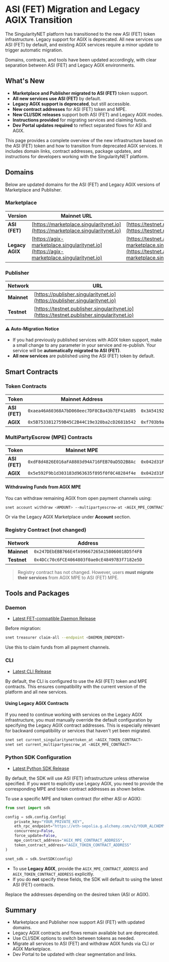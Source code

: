 # ASI (FET) Migration and Legacy AGIX Transition

The SingularityNET platform has transitioned to the new ASI (FET) token infrastructure. Legacy support for AGIX is deprecated. All new services use ASI (FET) by default, and existing AGIX services require a minor update to trigger automatic migration. 

Domains, contracts, and tools have been updated accordingly, with clear separation between ASI (FET) and Legacy AGIX environments.

## What's New

* **Marketplace and Publisher migrated to ASI (FET)** token support.
* **All new services use ASI (FET)** by default.
* **Legacy AGIX support is deprecated**, but still accessible.
* **New contract addresses** for ASI (FET) token and MPE.
* **New CLI/SDK releases** support both ASI (FET) and Legacy AGIX modes.
* **Instructions provided** for migrating services and claiming funds.
* **Dev Portal updates required** to reflect separated flows for ASI and AGIX.

This page provides a complete overview of the new infrastructure based on the ASI (FET) token and how to transition from deprecated AGIX services. It includes domain links, contract addresses, package updates, and instructions for developers working with the SingularityNET platform.

## Domains

Below are updated domains for the ASI (FET) and Legacy AGIX versions of Marketplace and Publisher.

### Marketplace

| Version         | Mainnet URL                                                                              | Testnet URL                                                                                              |
| --------------- | ---------------------------------------------------------------------------------------- | -------------------------------------------------------------------------------------------------------- |
| **ASI (FET)**   | [https://marketplace.singularitynet.io](https://marketplace.singularitynet.io)           | [https://testnet.marketplace.singularitynet.io](https://testnet.marketplace.singularitynet.io)           |
| **Legacy AGIX** | [https://agix-marketplace.singularitynet.io](https://agix-marketplace.singularitynet.io) | [https://testnet.agix-marketplace.singularitynet.io](https://testnet.agix-marketplace.singularitynet.io) |

### Publisher

| Network     | URL                                                                                        |
| ----------- | ------------------------------------------------------------------------------------------ |
| **Mainnet** | [https://publisher.singularitynet.io](https://publisher.singularitynet.io)                 |
| **Testnet** | [https://testnet.publisher.singularitynet.io](https://testnet.publisher.singularitynet.io) |

#### ⚠️ Auto-Migration Notice

* If you had previously published services with AGIX token support, make a small change to any parameter in your service and re-publish. Your service will be **automatically migrated to ASI (FET)**.
* **All new services** are published using the ASI (FET) token by default.

## Smart Contracts

### Token Contracts

| Token         | Mainnet Address                              | Testnet Address                              |
| ------------- | -------------------------------------------- | -------------------------------------------- |
| **ASI (FET)** | `0xaea46A60368A7bD060eec7DF8CBa43b7EF41Ad85` | `0x3A54192862D1c52C8175d4912f1f778d1E3C2449` |
| **AGIX**      | `0x5B7533812759B45C2B44C19e320ba2cD2681b542` | `0xf703b9aB8931B6590CFc95183be4fEf278732016` |

### MultiPartyEscrow (MPE) Contracts

| Token         | Mainnet MPE                                  | Testnet MPE                                  |
| ------------- | -------------------------------------------- | -------------------------------------------- |
| **ASI (FET)** | `0xdF8d4826E016aFA8803d94A716FEB70aD5D2B8Ac` | `0x042d31F61c598eADcAc729B845406514521db520` |
| **AGIX**      | `0x5e592F9b1d303183d963635f895f0f0C48284f4e` | `0x042d31F61c598eADcAc729B845406514521db520` |

#### Withdrawing Funds from AGIX MPE

You can withdraw remaining AGIX from open payment channels using:

```bash
snet account withdraw <AMOUNT> --multipartyescrow-at <AGIX_MPE_CONTRACT_ADDRESS>
```

Or via the Legacy AGIX Marketplace under **Account** section.

### Registry Contract (not changed)

| Network     | Address                                      |
| ----------- | -------------------------------------------- |
| **Mainnet** | `0x247DEbEBB766E4fA99667265A158060018D5f4F8` |
| **Testnet** | `0x4DCc70c6FCE4064803f0ae0cE48497B3f7182e5D` |

> Registry contract has not changed. However, users **must migrate their services** from AGIX MPE to ASI (FET) MPE.

## Tools and Packages

### Daemon

* [Latest FET-compatible Daemon Release](https://github.com/singnet/snet-daemon/releases/latest)

Before migration:

```bash
snet treasurer claim-all --endpoint <DAEMON_ENDPOINT>
```

Use this to claim funds from all payment channels.

### CLI

* [Latest CLI Release](https://github.com/singnet/snet-cli/releases/latest)

By default, the CLI is configured to use the ASI (FET) token and MPE contracts. This ensures compatibility with the current version of the platform and all new services.

#### Using Legacy AGIX Contracts

If you need to continue working with services on the Legacy AGIX infrastructure, you must manually override the default configuration by specifying the Legacy AGIX contract addresses. This is especially relevant for backward compatibility or services that haven't yet been migrated.

```bash
snet set current_singularitynettoken_at <AGIX_TOKEN_CONTRACT>
snet set current_multipartyescrow_at <AGIX_MPE_CONTRACT>
```

### Python SDK Configuration

* [Latest Python SDK Release](https://github.com/singnet/snet-sdk-python/latest)

By default, the SDK will use ASI (FET) infrastructure unless otherwise specified. If you want to explicitly use Legacy AGIX, you need to provide the corresponding MPE and token contract addresses as shown below.

To use a specific MPE and token contract (for either ASI or AGIX):

```python
from snet import sdk

config = sdk.config.Config(
    private_key="YOUR_PRIVATE_KEY",
    eth_rpc_endpoint="https://eth-sepolia.g.alchemy.com/v2/YOUR_ALCHEMY_API_KEY",
    concurrency=False,
    force_update=False,
    mpe_contract_address="AGIX_MPE_CONTRACT_ADDRESS",
    token_contract_address="AGIX_TOKEN_CONTRACT_ADDRESS"
)

snet_sdk = sdk.SnetSDK(config)
```

* To use **Legacy AGIX**, provide the `AGIX_MPE_CONTRACT_ADDRESS` and `AGIX_TOKEN_CONTRACT_ADDRESS` explicitly.
* If you do **not** specify these fields, the SDK will default to using the latest ASI (FET) contracts.

Replace the addresses depending on the desired token (ASI or AGIX).

## Summary

* Marketplace and Publisher now support ASI (FET) with updated domains.
* Legacy AGIX contracts and flows remain available but are deprecated.
* Use CLI/SDK options to switch between tokens as needed.
* Migrate all services to ASI (FET) and withdraw AGIX funds via CLI or AGIX Marketplace.
* Dev Portal to be updated with clear segmentation and links.
